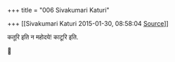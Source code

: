+++
title = "006 Sivakumari Katuri"

+++
[[Sivakumari Katuri	2015-01-30, 08:58:04 [Source](https://groups.google.com/g/samskrita/c/WtrrA1oMjJg)]]



कतूरि इति न महोदये! काटूरि इति.



